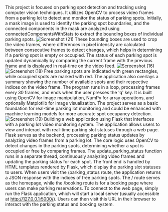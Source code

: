 This project is focused on parking spot detection and tracking using computer vision techniques. It utilizes OpenCV to process video frames from a parking lot to detect and monitor the status of parking spots. Initially, a mask image is used to identify the parking spot boundaries, and the connected components in the mask are analyzed using connectedComponentsWithStats to extract the bounding boxes of individual parking spots. 
![Screenshot (21)](https://github.com/user-attachments/assets/1f686453-c36a-47c3-8cd6-da8a88b68602)
 These bounding boxes are used to crop the video frames, where differences in pixel intensity are calculated between consecutive frames to detect changes, which helps in determining if a parking spot is empty or occupied. The status of each parking spot is updated dynamically by comparing the current frame with the previous frame and is displayed in real-time on the video feed.
 ![Screenshot (16)](https://github.com/user-attachments/assets/3e33a98c-2a46-4264-afe0-9b4cce3cb16e)
![Screenshot (18)](https://github.com/user-attachments/assets/6e20adf6-c88d-4c2b-afce-563c7630d719)
Free parking spots are indicated with green rectangles, while occupied spots are marked with red. The application also overlays a summary showing the number of available spots and their respective indices on the video frame. The program runs in a loop, processing frames every 30 frames, and ends when the user presses the 'q' key. It is built using OpenCV for image manipulation, NumPy for array operations, and optionally Matplotlib for image visualization. The project serves as a basic foundation for real-time parking lot monitoring and could be enhanced with machine learning models for more accurate spot occupancy detection.
![Screenshot (19)](https://github.com/user-attachments/assets/22b63e2b-0829-412d-b273-36fa5e3f7508)
Building a web application using Flask that interfaces with a parking lot video monitoring system. The application allows users to view and interact with real-time parking slot statuses through a web page. Flask serves as the backend, processing parking status updates by analyzing video frames from a parking lot. The core logic uses OpenCV to detect changes in the parking spots, determining whether a spot is occupied or free by comparing frames. The update_parking_status function runs in a separate thread, continuously analyzing video frames and updating the parking status for each spot. The front end is handled by HTML templates rendered by Flask, which display the parking slot statuses to users. When users visit the /parking_status route, the application returns a JSON response with the indices of free parking spots. The / route serves as the homepage, while the /booking route is for a booking page where users can make parking reservations. To connect to the web page, simply run the Flask application, which will start a local server (usually accessible at http://127.0.0.1:5000/). Users can then visit this URL in their browser to interact with the parking status and booking system.
